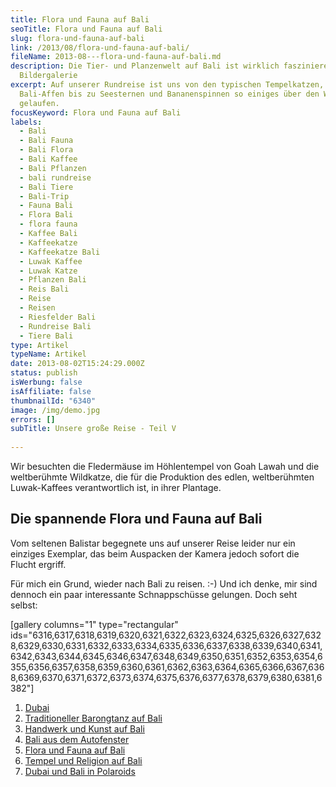 ```yaml
---
title: Flora und Fauna auf Bali
seoTitle: Flora und Fauna auf Bali
slug: flora-und-fauna-auf-bali
link: /2013/08/flora-und-fauna-auf-bali/
fileName: 2013-08---flora-und-fauna-auf-bali.md
description: Die Tier- und Planzenwelt auf Bali ist wirklich faszinierend - Eine
  Bildergalerie
excerpt: Auf unserer Rundreise ist uns von den typischen Tempelkatzen,
  Bali-Affen bis zu Seesternen und Bananenspinnen so einiges über den Weg
  gelaufen.
focusKeyword: Flora und Fauna auf Bali
labels:
  - Bali
  - Bali Fauna
  - Bali Flora
  - Bali Kaffee
  - Bali Pflanzen
  - bali rundreise
  - Bali Tiere
  - Bali-Trip
  - Fauna Bali
  - Flora Bali
  - flora fauna
  - Kaffee Bali
  - Kaffeekatze
  - Kaffeekatze Bali
  - Luwak Kaffee
  - Luwak Katze
  - Pflanzen Bali
  - Reis Bali
  - Reise
  - Reisen
  - Riesfelder Bali
  - Rundreise Bali
  - Tiere Bali
type: Artikel
typeName: Artikel
date: 2013-08-02T15:24:29.000Z
status: publish
isWerbung: false
isAffiliate: false
thumbnailId: "6340"
image: /img/demo.jpg
errors: []
subTitle: Unsere große Reise - Teil V
  
---
```


Wir besuchten die Fledermäuse im Höhlentempel von Goah Lawah und die
weltberühmte Wildkatze, die für die Produktion des edlen, weltberühmten
Luwak-Kaffees verantwortlich ist, in ihrer Plantage.

## Die spannende Flora und Fauna auf Bali

Vom seltenen Balistar begegnete uns auf unserer Reise leider nur ein einziges
Exemplar, das beim Auspacken der Kamera jedoch sofort die Flucht ergriff.

Für mich ein Grund, wieder nach Bali zu reisen. :-) Und ich denke, mir sind
dennoch ein paar interessante Schnappschüsse gelungen. Doch seht selbst:

[gallery columns="1" type="rectangular"
ids="6316,6317,6318,6319,6320,6321,6322,6323,6324,6325,6326,6327,6328,6329,6330,6331,6332,6333,6334,6335,6336,6337,6338,6339,6340,6341,6342,6343,6344,6345,6346,6347,6348,6349,6350,6351,6352,6353,6354,6355,6356,6357,6358,6359,6360,6361,6362,6363,6364,6365,6366,6367,6368,6369,6370,6371,6372,6373,6374,6375,6376,6377,6378,6379,6380,6381,6382"]

1.  [Dubai](/2013/08/dubai-und-bali-in-polaroids)
1.  [Traditioneller Barongtanz auf Bali](/2013/07/traditioneller-barong-tanz-auf-bali/)
1.  [Handwerk und Kunst auf Bali](/2013/08/handwerk-und-kunst-auf-bali/)
1.  [Bali aus dem Autofenster](/2013/08/bali-aus-dem-autofenster/)
1.  [Flora und Fauna auf Bali](/2013/08/flora-fauna-ackerbau-und-viehzucht-auf-bali/)
1.  [Tempel und Religion auf Bali](http://2013/08/tempel-und-religion-auf-bali/)
1.  [Dubai und Bali in Polaroids](/2013/08/dubai-und-bali-in-polaroids/)

  
